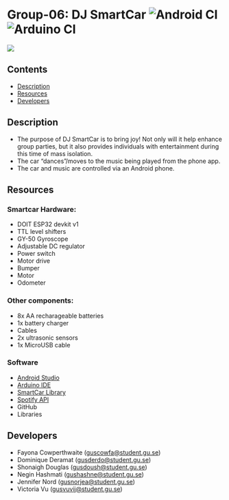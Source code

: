 # Group-06: DJ SmartCar ![Android CI] ![Arduino CI]

![](https://i.imgur.com/K6XNvpd.png)

## Contents
* [Description](#description)
* [Resources](#resources)
* [Developers](#developers)

## Description 
* The purpose of DJ SmartCar is to bring joy! Not only will it help enhance group parties, but it also provides individuals with entertainment during this time of mass isolation.
* The car “dances”/moves to the music being played from the phone app. 
* The car and music are controlled via an Android phone. 

## Resources
### Smartcar Hardware:
* DOIT ESP32 devkit v1
* TTL level shifters
* GY-50 Gyroscope
* Adjustable DC regulator
* Power switch
* Motor drive
* Bumper 
* Motor
* Odometer

### Other components:
* 8x AA recharageable batteries
* 1x battery charger
* Cables
* 2x ultrasonic sensors
* 1x MicroUSB cable

### Software
* [Android Studio](https://developer.android.com/studio)
* [Arduino IDE](https://www.arduino.cc/en/Main/Software)
* [SmartCar Library](https://www.arduinolibraries.info/libraries/smartcar-shield)
* [Spotify API](https://developer.spotify.com/documentation/web-api/)
* GitHub
* Libraries

## Developers
* Fayona Cowperthwaite (guscowfa@student.gu.se)
* Dominique Deramat (gusderdo@student.gu.se)
* Shonaigh Douglas (gusdoush@student.gu.se)
* Negin Hashmati (gushashne@student.gu.se)
* Jennifer Nord (gusnorjea@student.gu.se)
* Victoria Vu (gusvuvij@student.gu.se)

[Android CI]: https://github.com/DIT112-V20/group-06/workflows/Android%20CI/badge.svg
[Arduino CI]: https://github.com/DIT112-V20/group-06/workflows/Arduino%20CI/badge.svg
